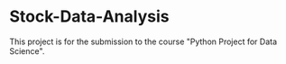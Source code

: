 # Stock-Data-Analysis

This project is for the submission to the course "Python Project for Data Science".

